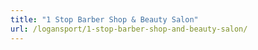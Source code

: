 ```yaml
---
title: "1 Stop Barber Shop & Beauty Salon"
url: /logansport/1-stop-barber-shop-and-beauty-salon/
---
```

